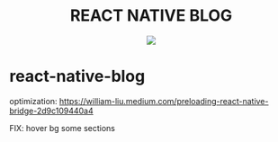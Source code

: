 <h1 align="center">REACT NATIVE BLOG</h1>

<p align="center">
    <img align="center" src="https://user-images.githubusercontent.com/53624093/207145393-aaa48233-6e9b-4ac7-8602-270781702c20.gif">
</p>


# react-native-blog

optimization: https://william-liu.medium.com/preloading-react-native-bridge-2d9c109440a4

FIX: hover bg some sections
